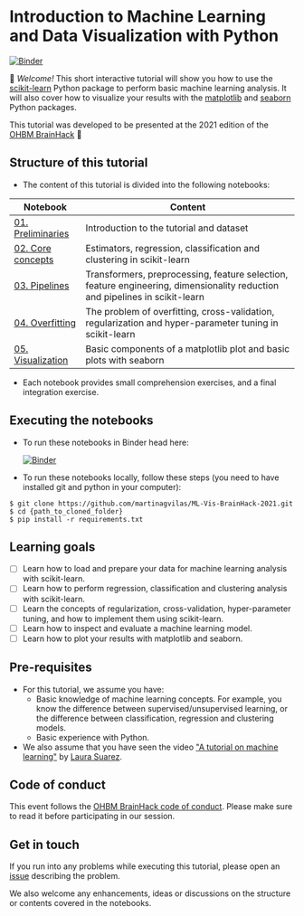 # Introduction to Machine Learning and Data Visualization with Python

[![Binder](https://mybinder.org/badge_logo.svg)](https://mybinder.org/v2/gh/martinagvilas/ML-Vis-BrainHack-2021/HEAD?urlpath=lab)

:wave:  _Welcome!_
This short interactive tutorial will show you 
how to use the [scikit-learn](https://github.com/scikit-learn/scikit-learn) 
Python package to perform basic machine learning analysis. 
It will also cover how to visualize your results with 
the [matplotlib](https://matplotlib.org/) 
and [seaborn](https://seaborn.pydata.org/) Python packages. 

This tutorial was developed to be presented at the 2021 edition of the [OHBM BrainHack](https://ohbm.github.io/hackathon2021/) :brain:

## Structure of this tutorial
- The content of this tutorial is divided into the following notebooks:

| Notebook 	| Content 	| 
|----------	|---------	|
| [01. Preliminaries](.notebooks/01-introduction_ml.ipynb) | Introduction to the tutorial and dataset| 
| [02. Core concepts](.notebooks/02-estimators.ipynb) | Estimators, regression, classification and clustering in scikit-learn| 
| [03. Pipelines](.notebooks/03-pipelines.ipynb) | Transformers, preprocessing, feature selection, feature engineering, dimensionality reduction and pipelines in scikit-learn|
| [04. Overfitting](.notebooks/04-preventing_overfitting.ipynb) | The problem of overfitting, cross-validation, regularization and hyper-parameter tuning in scikit-learn| 
| [05. Visualization](.notebooks/05-visualization.ipynb) | Basic components of a matplotlib plot and basic plots with seaborn | 

- Each notebook provides small comprehension exercises, and a final integration exercise.

## Executing the notebooks
- To run these notebooks in Binder head here: 

    [![Binder](https://mybinder.org/badge_logo.svg)](https://mybinder.org/v2/gh/martinagvilas/ML-Vis-BrainHack-2021/HEAD?urlpath=lab)

- To run these notebooks locally, follow these steps (you need to have installed git and python in your computer):
```
$ git clone https://github.com/martinagvilas/ML-Vis-BrainHack-2021.git
$ cd {path_to_cloned_folder}
$ pip install -r requirements.txt
```

## Learning goals
- [ ] Learn how to load and prepare your data for machine learning analysis with scikit-learn.
- [ ] Learn how to perform regression, classification and clustering 
analysis with scikit-learn.
- [ ] Learn the concepts of 
regularization, 
cross-validation, 
hyper-parameter tuning, 
and how to implement them using scikit-learn.
- [ ] Learn how to inspect and evaluate a machine learning model.
- [ ] Learn how to plot your results with matplotlib and seaborn.

## Pre-requisites
- For this tutorial, we assume you have:
    - Basic knowledge of machine learning concepts. 
    For example, you know the difference between supervised/unsupervised learning, or the difference between classification, regression and clustering models.
    - Basic experience with Python.
- We also assume that you have seen the video 
["A tutorial on machine learning"](https://www.youtube.com/watch?v=pOAK6ynM11E&list=PLVso6Qs8PLCiciMyxyqxCzp38G5tEhdy6&index=6) 
by [Laura Suarez](https://twitter.com/LauraESuarez24).

## Code of conduct
This event follows the [OHBM BrainHack code of conduct](https://ohbm.github.io/hackathon2021/coc/). 
Please make sure to read it before participating in our session.

## Get in touch
If you run into any problems while executing this tutorial,
please open an [issue](https://github.com/martinagvilas/ML-Vis-BrainHack-2021/issues) describing the problem.

We also welcome any enhancements, ideas or discussions
on the structure or contents covered in the notebooks.
